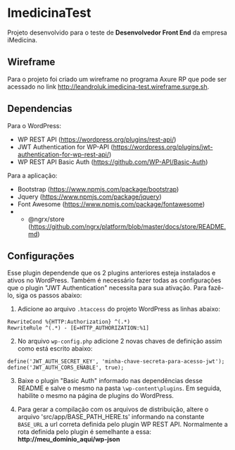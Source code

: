 # ImedicinaTest

Projeto desenvolvido para o teste de **Desenvolvedor Front End** da empresa iMedicina.

## Wireframe

Para o projeto foi criado um wireframe no programa Axure RP que pode ser acessado no link http://leandroluk.imedicina-test.wireframe.surge.sh.

## Dependencias

Para o WordPress:

 - WP REST API (https://wordpress.org/plugins/rest-api/)
 - JWT Authentication for WP-API (https://wordpress.org/plugins/jwt-authentication-for-wp-rest-api/)
 - WP REST API Basic Auth (https://github.com/WP-API/Basic-Auth)

Para a aplicação:

 - Bootstrap (https://www.npmjs.com/package/bootstrap)
 - Jquery (https://www.npmjs.com/package/jquery)
 - Font Awesome (https://www.npmjs.com/package/fontawesome)
 -  - @ngrx/store (https://github.com/ngrx/platform/blob/master/docs/store/README.md)

## Configurações

Esse plugin dependende que os 2 plugins anteriores esteja instalados e ativos no WordPress. Também 
é necessário fazer todas as configurações que o plugin "JWT Authentication" necessíta para sua 
ativação. Para fazê-lo, siga os passos abaixo:

1. Adicione ao arquivo `.htaccess` do projeto WordPress as linhas abaixo:
```
RewriteCond %{HTTP:Authorization} ^(.*)
RewriteRule ^(.*) - [E=HTTP_AUTHORIZATION:%1]
```

2. No arquivo `wp-config.php` adicione 2 novas chaves de definição assim como está escrito abaixo:
```
define('JWT_AUTH_SECRET_KEY', 'minha-chave-secreta-para-acesso-jwt');
define('JWT_AUTH_CORS_ENABLE', true);
```

3. Baixe o plugin "Basic Auth" informado nas dependências desse README e salve o mesmo na pasta 
`\wp-content\plugins`. Em seguida, habilite o mesmo na página de plugins do WordPress.

4. Para gerar a compilação com os arquivos de distribuição, altere o arquivo 'src/app/BASE_PATH_HERE.ts'
informando na constante `BASE_URL` a url correta definida pelo plugin WP REST API. Normalmente a rota 
definida pelo plugin é semelhante a essa: **http://meu_dominio_aqui/wp-json**

